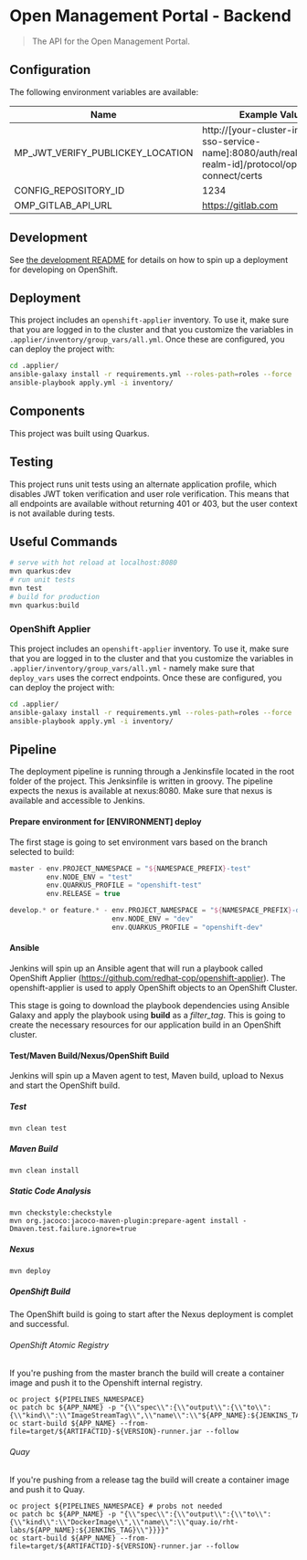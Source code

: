 # Open Management Portal - Backend

> The API for the Open Management Portal.

## Configuration

The following environment variables are available:

| Name | Example Value | Required |
|------|---------------|----------|
| MP_JWT_VERIFY_PUBLICKEY_LOCATION | http://[your-cluster-internal-sso-service-name]:8080/auth/realms/[your-realm-id]/protocol/openid-connect/certs | True |
| CONFIG_REPOSITORY_ID |  1234             |  True        |
| OMP_GITLAB_API_URL   | https://gitlab.com | True |

## Development

See [the development README](development/README.md) for details on how to spin up a deployment for developing on OpenShift.

## Deployment

This project includes an `openshift-applier` inventory. To use it, make sure that you are logged in to the cluster and that you customize the variables in `.applier/inventory/group_vars/all.yml`. Once these are configured, you can deploy the project with:

```bash
cd .applier/
ansible-galaxy install -r requirements.yml --roles-path=roles --force
ansible-playbook apply.yml -i inventory/
```

## Components

This project was built using Quarkus.

## Testing

This project runs unit tests using an alternate application profile, which disables JWT token verification and user role verification. This means that all endpoints are available without returning 401 or 403, but the user context is not available during tests.

## Useful Commands

``` bash
# serve with hot reload at localhost:8080
mvn quarkus:dev
# run unit tests
mvn test
# build for production
mvn quarkus:build
```

### OpenShift Applier

This project includes an `openshift-applier` inventory. To use it, make sure that you are logged in to the cluster and that you customize the variables in `.applier/inventory/group_vars/all.yml` - namely make sure that `deploy_vars` uses the correct endpoints. Once these are configured, you can deploy the project with:

```bash
cd .applier/
ansible-galaxy install -r requirements.yml --roles-path=roles --force
ansible-playbook apply.yml -i inventory/
```


## Pipeline

The deployment pipeline is running through a Jenkinsfile located in the root folder of the project. This Jenksinfile is written in groovy.
The pipeline expects the nexus is available at nexus:8080. Make sure that nexus is available and accessible to Jenkins.

#### Prepare environment for [ENVIRONMENT] deploy

The first stage is going to set environment vars based on the branch selected to build:

```groovy
master - env.PROJECT_NAMESPACE = "${NAMESPACE_PREFIX}-test"
         env.NODE_ENV = "test"
         env.QUARKUS_PROFILE = "openshift-test"
         env.RELEASE = true

develop.* or feature.* - env.PROJECT_NAMESPACE = "${NAMESPACE_PREFIX}-dev"
                         env.NODE_ENV = "dev"
                         env.QUARKUS_PROFILE = "openshift-dev"
```

#### Ansible

Jenkins will spin up an Ansible agent that will run a playbook called OpenShift Applier (https://github.com/redhat-cop/openshift-applier). The openshift-applier is used to apply OpenShift objects to an OpenShift Cluster. 

This stage is going to download the playbook dependencies using Ansible Galaxy and apply the playbook using **build** as a *filter_tag*. This is going to create the necessary resources for our application build in an OpenShift cluster. 

#### Test/Maven Build/Nexus/OpenShift Build

Jenkins will spin up a Maven agent to test, Maven build, upload to Nexus and start the OpenShift build.

##### Test

```
mvn clean test
```

##### Maven Build

```
mvn clean install
```

##### Static Code Analysis

```
mvn checkstyle:checkstyle
mvn org.jacoco:jacoco-maven-plugin:prepare-agent install -Dmaven.test.failure.ignore=true
```

##### Nexus

```
mvn deploy
```

##### OpenShift Build

The OpenShift build is going to start after the Nexus deployment is complet and successful.

###### OpenShift Atomic Registry

If you're pushing from the master branch the build will create a container image and push it to the Openshift internal registry.

```
oc project ${PIPELINES_NAMESPACE}
oc patch bc ${APP_NAME} -p "{\\"spec\\":{\\"output\\":{\\"to\\":{\\"kind\\":\\"ImageStreamTag\\",\\"name\\":\\"${APP_NAME}:${JENKINS_TAG}\\"}}}}"
oc start-build ${APP_NAME} --from-file=target/${ARTIFACTID}-${VERSION}-runner.jar --follow
```

###### Quay

If you're pushing from a release tag the build will create a container image and push it to Quay.

```
oc project ${PIPELINES_NAMESPACE} # probs not needed
oc patch bc ${APP_NAME} -p "{\\"spec\\":{\\"output\\":{\\"to\\":{\\"kind\\":\\"DockerImage\\",\\"name\\":\\"quay.io/rht-labs/${APP_NAME}:${JENKINS_TAG}\\"}}}}"
oc start-build ${APP_NAME} --from-file=target/${ARTIFACTID}-${VERSION}-runner.jar --follow
```